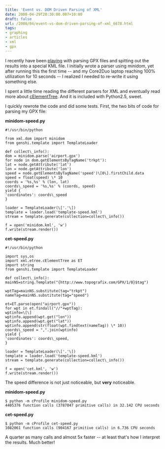 ```yaml
---
title: 'Event vs. DOM Driven Parsing of XML'
date: 2008-04-29T20:30:00.007+10:00
draft: false
url: /2008/04/event-vs-dom-driven-parsing-of-xml_6678.html
tags: 
- graphing
- articles
- xml
- gpx
---
```


I recently have been [playing](http://www.kelvinism.com/tech-blog/baby-steps-graphing-traffic/) with parsing GPX files and spitting out the results into a special KML file. I initially wrote a parser using minidom, yet after running this the first time -- and my Core2Duo laptop reaching 100% utilization for 10 seconds -- I realized I needed to re-write it using something else.

I spent a little time reading the different parsers for XML and eventually read more about [cElementTree](http://effbot.org/zone/celementtree.htm). And it is included with Python2.5, sweet.

I quickly rewrote the code and did some tests. First, the two bits of code for parsing my GPX file:

**minidom-speed.py**

```
#!/usr/bin/python

from xml.dom import minidom
from genshi.template import TemplateLoader

def collect\_info():
dom = minidom.parse('airport.gpx')
for node in dom.getElementsByTagName('trkpt'):
lat = node.getAttribute('lat')
lon = node.getAttribute('lon')
speed = node.getElementsByTagName('speed')\[0\].firstChild.data
speed = float(speed) \* 10
coords = '%s,%s' % (lon, lat)
coords\_speed = '%s,%s' % (coords, speed)
yield {
'coordinates': coords\_speed
}

loader = TemplateLoader(\['.'\])
template = loader.load('template-speed.kml')
stream = template.generate(collection=collect\_info())

f = open('minidom.kml', 'w')
f.write(stream.render())

```  
  

**cet-speed.py**

```
#!/usr/bin/python

import sys,os
import xml.etree.cElementTree as ET
import string
from genshi.template import TemplateLoader

def collect\_info():
mainNS=string.Template("{http://www.topografix.com/GPX/1/0}$tag")

wptTag=mainNS.substitute(tag="trkpt")
nameTag=mainNS.substitute(tag="speed")

et=ET.parse(open("airport.gpx"))
for wpt in et.findall("//"+wptTag):
wptinfo=\[\]
wptinfo.append(wpt.get("lon"))
wptinfo.append(wpt.get("lat"))
wptinfo.append(str(float(wpt.findtext(nameTag)) \* 10))
coords\_speed = ",".join(wptinfo)
yield {
'coordinates': coords\_speed,
}

loader = TemplateLoader(\['.'\])
template = loader.load('template-speed.kml')
stream = template.generate(collection=collect\_info())

f = open('cet.kml', 'w')
f.write(stream.render())

```  
  

The speed difference is not just noticeable, but **very** noticeable.

**minidom-speed.py**

```
$ python -m cProfile minidom-speed.py
4405376 function calls (3787047 primitive calls) in 32.142 CPU seconds

```  
  

**cet-speed.py**

```
$ python -m cProfile cet-speed.py
1082061 function calls (904167 primitive calls) in 6.736 CPU seconds

```  
  

A quarter as many calls and almost 5x faster -- at least that's how I interpret the results. Much better!